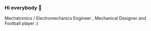 ### Hi everybody 👋
Mechatronics / Electromechanics Engineer , Mechanical Designer 
and Football player :)  
<!--
**ZakariaSallout/ZakariaSallout** is a ✨ _special_ ✨ repository because its `README.md` (this file) appears on your GitHub profile.

Here are some ideas to get you started:

- 🔭 I’m currently working on something cool  ...
- 🌱 I’m currently learning Nederlands  ...
- 📫 How to reach me: text me on slack ...
-
-->
